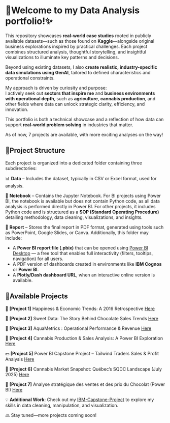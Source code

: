 <h1>🚀Welcome to my Data Analysis portfolio!✨</h1>

This repository showcases **real-world case studies** rooted in publicly available datasets—such as those found on **Kaggle**—alongside original business explorations inspired by practical challenges. Each project combines structured analysis, thoughtful storytelling, and insightful visualizations to illuminate key patterns and decisions.

Beyond using existing datasets, I also **create realistic, industry-specific data simulations using GenAI**, tailored to defined characteristics and operational constraints.

My approach is driven by curiosity and purpose:  
I actively seek out **sectors that inspire me** and **business environments with operational depth**, such as **agriculture**, **cannabis production**, and other fields where data can unlock strategic clarity, efficiency, and innovation.

This portfolio is both a technical showcase and a reflection of how data can support **real-world problem solving** in industries that matter.

As of now, 7 projects are available, with more exciting analyses on the way!

<h2>📂Project Structure</h2>

Each project is organized into a dedicated folder containing three subdirectories:

📊 **Data** – Includes the dataset, typically in CSV or Excel format, used for analysis.

📜 **Notebook** – Contains the Jupyter Notebook. For BI projects using Power BI, the notebook is available but does not contain Python code, as all data analysis is performed directly in Power BI. For other projects, it includes Python code and is structured as a **SOP (Standard Operating Procedure)** detailing methodology, data cleaning, visualizations, and insights.

📄 **Report** – Stores the final report in PDF format, generated using tools such as PowerPoint, Google Slides, or Canva. Additionally, this folder may include:

- A **Power BI report file (.pbix)** that can be opened using [Power BI Desktop](https://www.microsoft.com/en-us/download/details.aspx?id=58494&msockid=037f41312a2265cf31a354cc2b6c642b) — a free tool that enables full interactivity (filters, tooltips, navigation) for all users.
- A PDF version of dashboards created in environments like **IBM Cognos** or **Power BI**.
- A **Plotly/Dash dashboard URL**, when an interactive online version is available.

<h2>💼Available Projects</h2>

🙂 **[Project 1]** Happiness & Economic Trends: A 2016 Retrospective [Here](https://github.com/MagaliTrueAnalytics/Portfolio/tree/main/Projet1)

🍫 **[Project 2]** Sweet Data: The Story Behind Chocolate Sales Trends [Here](https://github.com/MagaliTrueAnalytics/Portfolio/tree/main/Projet2)

🚰 **[Project 3]** AquaMetrics : Operational Performance & Revenue [Here](https://github.com/MagaliTrueAnalytics/Portfolio/tree/main/Projet3)

🌱 **[Project 4]** Cannabis Production & Sales Analysis: A Power BI Exploration [Here](https://github.com/MagaliTrueAnalytics/Portfolio/tree/main/Projet4)

💵 **[Project 5]** Power BI Capstone Project – Tailwind Traders Sales & Profit Analysis [Here](https://github.com/MagaliTrueAnalytics/Portfolio/tree/main/Projet5)

🌿 **[Project 6]** Cannabis Market Snapshot: Québec’s SQDC Landscape (July 2025) [Here](https://github.com/MagaliTrueAnalytics/Portfolio/tree/main/Projet6)

🍫 **[Project 7]** Analyse stratégique des ventes et des prix du Chocolat (Power BI) [Here](https://github.com/MagaliTrueAnalytics/Portfolio/tree/main/Projet7)

💡 **Additional Work**: Check out my [IBM-Capstone-Project](https://github.com/MagaliTrueAnalytics/IBM-Capstone-Project) to explore my skills in data cleaning, manipulation, and visualization.

🔜 Stay tuned—more projects coming soon!



